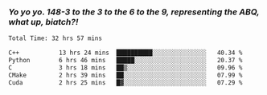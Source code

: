 ### ***Yo yo yo. 148-3 to the 3 to the 6 to the 9, representing the ABQ, what up, biatch?!***

<!--START_SECTION:waka-->

```txt
Total Time: 32 hrs 57 mins

C++           13 hrs 24 mins  ██████████░░░░░░░░░░░░░░░   40.34 %
Python        6 hrs 46 mins   █████░░░░░░░░░░░░░░░░░░░░   20.37 %
C             3 hrs 18 mins   ██▒░░░░░░░░░░░░░░░░░░░░░░   09.96 %
CMake         2 hrs 39 mins   ██░░░░░░░░░░░░░░░░░░░░░░░   07.99 %
Cuda          2 hrs 25 mins   █▓░░░░░░░░░░░░░░░░░░░░░░░   07.29 %
```

<!--END_SECTION:waka-->

<!--
**AJMC2002/AJMC2002** is a ✨ _special_ ✨ repository because its `README.md` (this file) appears on your GitHub profile.

Here are some ideas to get you started:

- 🔭 I’m currently working on ...
- 🌱 I’m currently learning ...
- 👯 I’m looking to collaborate on ...
- 🤔 I’m looking for help with ...
- 💬 Ask me about ...
- 📫 How to reach me: ...
- 😄 Pronouns: ...
- ⚡ Fun fact: ...
-->
